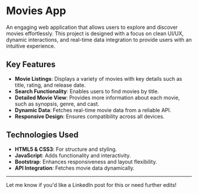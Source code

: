 # Movies App

An engaging web application that allows users to explore and discover movies effortlessly. This project is designed with a focus on clean UI/UX, dynamic interactions, and real-time data integration to provide users with an intuitive experience.

## Key Features

- **Movie Listings**: Displays a variety of movies with key details such as title, rating, and release date.
- **Search Functionality**: Enables users to find movies by title.
- **Detailed Movie View**: Provides more information about each movie, such as synopsis, genre, and cast.
- **Dynamic Data**: Fetches real-time movie data from a reliable API.
- **Responsive Design**: Ensures compatibility across all devices.

## Technologies Used

- **HTML5 & CSS3**: For structure and styling.
- **JavaScript**: Adds functionality and interactivity.
- **Bootstrap**: Enhances responsiveness and layout flexibility.
- **API Integration**: Fetches movie data dynamically.

---

Let me know if you'd like a LinkedIn post for this or need further edits!
